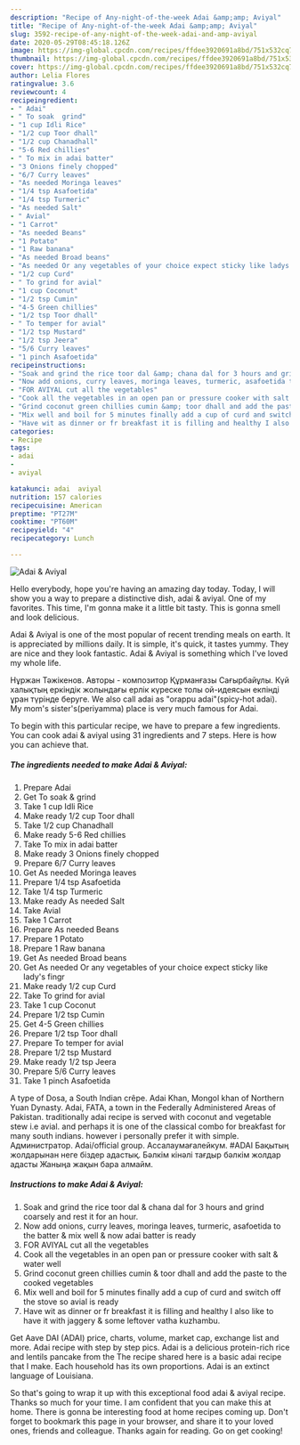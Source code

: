 ```yaml
---
description: "Recipe of Any-night-of-the-week Adai &amp;amp; Aviyal"
title: "Recipe of Any-night-of-the-week Adai &amp;amp; Aviyal"
slug: 3592-recipe-of-any-night-of-the-week-adai-and-amp-aviyal
date: 2020-05-29T08:45:18.126Z
image: https://img-global.cpcdn.com/recipes/ffdee3920691a8bd/751x532cq70/adai-aviyal-recipe-main-photo.jpg
thumbnail: https://img-global.cpcdn.com/recipes/ffdee3920691a8bd/751x532cq70/adai-aviyal-recipe-main-photo.jpg
cover: https://img-global.cpcdn.com/recipes/ffdee3920691a8bd/751x532cq70/adai-aviyal-recipe-main-photo.jpg
author: Lelia Flores
ratingvalue: 3.6
reviewcount: 4
recipeingredient:
- " Adai"
- " To soak  grind"
- "1 cup Idli Rice"
- "1/2 cup Toor dhall"
- "1/2 cup Chanadhall"
- "5-6 Red chillies"
- " To mix in adai batter"
- "3 Onions finely chopped"
- "6/7 Curry leaves"
- "As needed Moringa leaves"
- "1/4 tsp Asafoetida"
- "1/4 tsp Turmeric"
- "As needed Salt"
- " Avial"
- "1 Carrot"
- "As needed Beans"
- "1 Potato"
- "1 Raw banana"
- "As needed Broad beans"
- "As needed Or any vegetables of your choice expect sticky like ladys fingr"
- "1/2 cup Curd"
- " To grind for avial"
- "1 cup Coconut"
- "1/2 tsp Cumin"
- "4-5 Green chillies"
- "1/2 tsp Toor dhall"
- " To temper for avial"
- "1/2 tsp Mustard"
- "1/2 tsp Jeera"
- "5/6 Curry leaves"
- "1 pinch Asafoetida"
recipeinstructions:
- "Soak and grind the rice toor dal &amp; chana dal for 3 hours and grind coarsely and rest it for an hour."
- "Now add onions, curry leaves, moringa leaves, turmeric, asafoetida to the batter &amp; mix well &amp; now adai batter is ready"
- "FOR AVIYAL cut all the vegetables"
- "Cook all the vegetables in an open pan or pressure cooker with salt &amp; water well"
- "Grind coconut green chillies cumin &amp; toor dhall and add the paste to the cooked vegetables"
- "Mix well and boil for 5 minutes finally add a cup of curd and switch off the stove so avial is ready"
- "Have wit as dinner or fr breakfast it is filling and healthy I also like to have it with jaggery &amp; some leftover vatha kuzhambu."
categories:
- Recipe
tags:
- adai
- 
- aviyal

katakunci: adai  aviyal 
nutrition: 157 calories
recipecuisine: American
preptime: "PT27M"
cooktime: "PT60M"
recipeyield: "4"
recipecategory: Lunch

---
```



![Adai &amp; Aviyal](https://img-global.cpcdn.com/recipes/ffdee3920691a8bd/751x532cq70/adai-aviyal-recipe-main-photo.jpg)

Hello everybody, hope you're having an amazing day today. Today, I will show you a way to prepare a distinctive dish, adai &amp; aviyal. One of my favorites. This time, I'm gonna make it a little bit tasty. This is gonna smell and look delicious.

Adai &amp; Aviyal is one of the most popular of recent trending meals on earth. It is appreciated by millions daily. It is simple, it's quick, it tastes yummy. They are nice and they look fantastic. Adai &amp; Aviyal is something which I've loved my whole life.

Нұржан Тәжікенов. Авторы - композитор Құрманғазы Сағырбайұлы. Күй халықтың еркіндік жолындағы ерлік күреске толы ой-идеясын екпінді ұран түрінде беруге. We also call adai as &#34;orappu adai&#34;(spicy-hot adai). My mom&#39;s sister&#39;s(periyamma) place is very much famous for Adai.


To begin with this particular recipe, we have to prepare a few ingredients. You can cook adai &amp; aviyal using 31 ingredients and 7 steps. Here is how you can achieve that.

<!--inarticleads1-->

##### The ingredients needed to make Adai &amp; Aviyal:

1. Prepare  Adai
1. Get  To soak &amp; grind
1. Take 1 cup Idli Rice
1. Make ready 1/2 cup Toor dhall
1. Take 1/2 cup Chanadhall
1. Make ready 5-6 Red chillies
1. Take  To mix in adai batter
1. Make ready 3 Onions finely chopped
1. Prepare 6/7 Curry leaves
1. Get As needed Moringa leaves
1. Prepare 1/4 tsp Asafoetida
1. Take 1/4 tsp Turmeric
1. Make ready As needed Salt
1. Take  Avial
1. Take 1 Carrot
1. Prepare As needed Beans
1. Prepare 1 Potato
1. Prepare 1 Raw banana
1. Get As needed Broad beans
1. Get As needed Or any vegetables of your choice expect sticky like lady&#39;s fingr
1. Make ready 1/2 cup Curd
1. Take  To grind for avial
1. Take 1 cup Coconut
1. Prepare 1/2 tsp Cumin
1. Get 4-5 Green chillies
1. Prepare 1/2 tsp Toor dhall
1. Prepare  To temper for avial
1. Prepare 1/2 tsp Mustard
1. Make ready 1/2 tsp Jeera
1. Prepare 5/6 Curry leaves
1. Take 1 pinch Asafoetida


A type of Dosa, a South Indian crêpe. Adai Khan, Mongol khan of Northern Yuan Dynasty. Adai, FATA, a town in the Federally Administered Areas of Pakistan. traditionally adai recipe is served with coconut and vegetable stew i.e avial. and perhaps it is one of the classical combo for breakfast for many south indians. however i personally prefer it with simple. Администратор. Adai/official group. Ассалаумағалейкум. #ADAI Бақытың жолдарынан неге біздер адастық. Бəлкім кінəлі тағдыр бəлкім жолдар адасты Жаныңа жақын бара алмайм. 

<!--inarticleads2-->

##### Instructions to make Adai &amp; Aviyal:

1. Soak and grind the rice toor dal &amp; chana dal for 3 hours and grind coarsely and rest it for an hour.
1. Now add onions, curry leaves, moringa leaves, turmeric, asafoetida to the batter &amp; mix well &amp; now adai batter is ready
1. FOR AVIYAL cut all the vegetables
1. Cook all the vegetables in an open pan or pressure cooker with salt &amp; water well
1. Grind coconut green chillies cumin &amp; toor dhall and add the paste to the cooked vegetables
1. Mix well and boil for 5 minutes finally add a cup of curd and switch off the stove so avial is ready
1. Have wit as dinner or fr breakfast it is filling and healthy I also like to have it with jaggery &amp; some leftover vatha kuzhambu.


Get Aave DAI (ADAI) price, charts, volume, market cap, exchange list and more. Adai recipe with step by step pics. Adai is a delicious protein-rich rice and lentils pancake from the The recipe shared here is a basic adai recipe that I make. Each household has its own proportions. Adai is an extinct language of Louisiana. 

So that's going to wrap it up with this exceptional food adai &amp; aviyal recipe. Thanks so much for your time. I am confident that you can make this at home. There is gonna be interesting food at home recipes coming up. Don't forget to bookmark this page in your browser, and share it to your loved ones, friends and colleague. Thanks again for reading. Go on get cooking!
